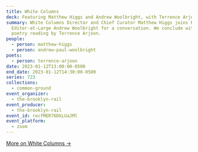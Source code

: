 ```yaml
---
title: White Columns
deck: Featuring Matthew Higgs and Andrew Woolbright, with Terrence Arjoon
summary: White Columns Director and Chief Curator Matthew Higgs joins Rail
  Editor-at-Large Andrew Woolbright for a conversation. We conclude with a
  poetry reading by Terrence Arjoon.
people:
  - person: matthew-higgs
  - person: andrew-paul-woolbright
poets:
  - person: terrence-arjoon
date: 2023-01-12T13:00:00-0500
end_date: 2023-01-12T14:30:00-0500
series: 723
collections:
  - common-ground
event_organizer:
  - the-brooklyn-rail
event_producer:
  - the-brooklyn-rail
event_id: recfMER76DkLUaJMl
event_platform:
  - zoom
---
```

[M﻿ore on White Columns →](https://whitecolumns.org/)